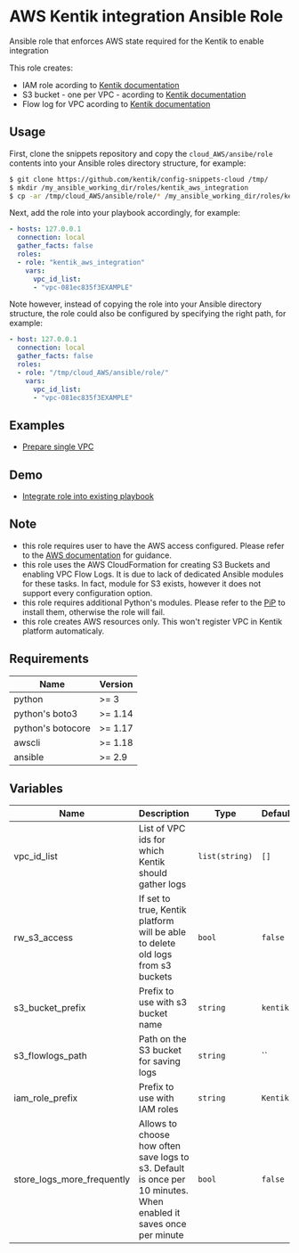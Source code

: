 # AWS Kentik integration Ansible Role

Ansible role that enforces AWS state required for the Kentik to enable integration

This role creates:
* IAM role acording to [Kentik documentation](https://kb.kentik.com/Fc14.htm#Fc14-Create_an_AWS_Role)
* S3 bucket - one per VPC - acording to [Kentik documentation](https://kb.kentik.com/Fc14.htm#Fc14-Create_an_S3_Bucket)
* Flow log for VPC acording to [Kentik documentation](https://kb.kentik.com/Fc14.htm#Fc14-Configure_Log_Publishing)

## Usage

First, clone the snippets repository and copy the `cloud_AWS/ansibe/role` contents into your Ansible roles directory structure, for example:
```bash
$ git clone https://github.com/kentik/config-snippets-cloud /tmp/
$ mkdir /my_ansible_working_dir/roles/kentik_aws_integration
$ cp -ar /tmp/cloud_AWS/ansible/role/* /my_ansible_working_dir/roles/kentik_aws_integration
```

Next, add the role into your playbook accordingly, for example:
```yaml
- hosts: 127.0.0.1
  connection: local
  gather_facts: false
  roles:
  - role: "kentik_aws_integration"
    vars:
      vpc_id_list:
      - "vpc-081ec835f3EXAMPLE"
```

Note however, instead of copying the role into your Ansible directory structure, the role could also be configured by specifying the right path, for example:
```yaml
- host: 127.0.0.1
  connection: local
  gather_facts: false
  roles:
  - role: "/tmp/cloud_AWS/ansible/role/"
    vars:
      vpc_id_list:
      - "vpc-081ec835f3EXAMPLE"
```

## Examples

* [Prepare single VPC](examples/single-vpc)

## Demo

* [Integrate role into existing playbook](demo)

## Note
* this role requires user to have the AWS access configured. Please refer to the [AWS documentation](https://docs.aws.amazon.com/cli/latest/userguide/cli-chap-configure.html) for guidance.
* this role uses the AWS CloudFormation for creating S3 Buckets and enabling VPC Flow Logs. It is due to lack of dedicated Ansible modules for these tasks. In fact, module for S3 exists, however it does not support every configuration option.
* this role requires additional Python's modules. Please refer to the [PiP](https://pip.pypa.io/en/stable/) to install them, otherwise the role will fail.
* this role creates AWS resources only. This won't register VPC in Kentik platform automaticaly.

## Requirements

| Name | Version |
|------|---------|
| python | >= 3 |
| python's boto3 | >= 1.14 |
| python's botocore | >= 1.17 |
| awscli | >= 1.18 |
| ansible | >= 2.9 |

## Variables

| Name | Description | Type | Default | Required |
|------|-------------|------|---------|:--------:|
| vpc\_id\_list | List of VPC ids for which Kentik should gather logs | `list(string)` | `[]` | yes |
| rw\_s3\_access | If set to true, Kentik platform will be able to delete old logs from s3 buckets | `bool` | `false` | no |
| s3\_bucket\_prefix | Prefix to use with s3 bucket name | `string` | `kentik` | no |
| s3\_flowlogs\_path | Path on the S3 bucket for saving logs | `string` | `` | no |
| iam\_role\_prefix | Prefix to use with IAM roles | `string` | `Kentik` | no |
| store\_logs\_more\_frequently | Allows to choose how often save logs to s3. Default is once per 10 minutes. When enabled it saves once per minute | `bool` | `false` | no |

